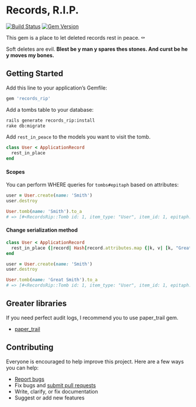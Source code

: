 # Records, R.I.P.

[![Build Status](https://travis-ci.org/ts-3156/records_rip.svg?branch=master)](https://travis-ci.org/ts-3156/records_rip)
[![Gem Version](https://badge.fury.io/rb/records_rip.svg)](https://badge.fury.io/rb/records_rip)

This gem is a place to let deleted records rest in peace. :coffin:

Soft deletes are evil. __Blest be y man y spares thes stones. And curst be he y moves my bones.__

## Getting Started

Add this line to your application’s Gemfile:

```ruby
gem 'records_rip'
```

Add a tombs table to your database:

```sh
rails generate records_rip:install
rake db:migrate
```

Add `rest_in_peace` to the models you want to visit the tomb.

```ruby
class User < ApplicationRecord
  rest_in_place
end
```

#### Scopes

You can perform WHERE queries for `tombs#epitaph` based on attributes:

```ruby
user = User.create(name: 'Smith')
user.destroy

User.tomb(name: 'Smith').to_a
# => [#<RecordsRip::Tomb id: 1, item_type: "User", item_id: 1, epitaph: "{\"id\"=>1, \"name\"=>\"Smith\"}">]
```

#### Change serialization method

```ruby
class User < ApplicationRecord
  rest_in_place {|record| Hash[record.attributes.map {|k, v| [k, "Great #{v}"]}] }
end

user = User.create(name: 'Smith')
user.destroy

User.tomb(name: 'Great Smith').to_a
# => [#<RecordsRip::Tomb id: 1, item_type: "User", item_id: 1, epitaph: "{\"id\"=>1, \"name\"=>\"Great Smith\"}">]
```

## Greater libraries

If you need perfect audit logs, I recommend you to use paper_trail gem.

- [paper_trail](https://github.com/paper-trail-gem/paper_trail)

## Contributing

Everyone is encouraged to help improve this project. Here are a few ways you can help:

- [Report bugs](https://github.com/ts-3156/records_rip/issues)
- Fix bugs and [submit pull requests](https://github.com/ts-3156/records_rip/pulls)
- Write, clarify, or fix documentation
- Suggest or add new features
